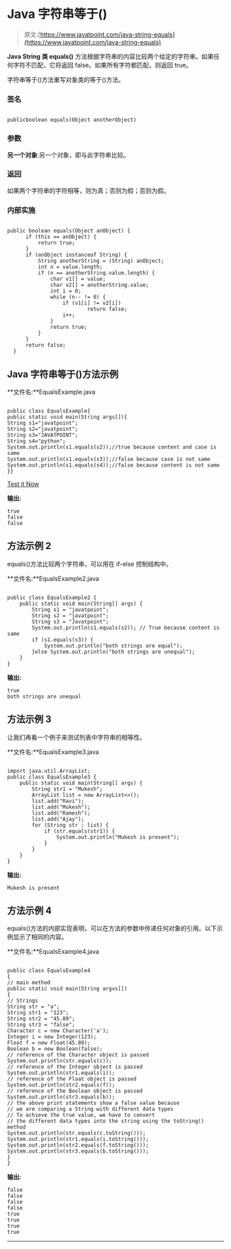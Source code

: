 # Java 字符串等于()

> 原文:[https://www.javatpoint.com/java-string-equals](https://www.javatpoint.com/java-string-equals)

**Java String 类 equals()** 方法根据字符串的内容比较两个给定的字符串。如果任何字符不匹配，它将返回 false。如果所有字符都匹配，则返回 true。

字符串等于()方法重写对象类的等于()方法。

### 签名

```

publicboolean equals(Object anotherObject)

```

### 参数

**另一个对象**:另一个对象，即与此字符串比较。

### 返回

如果两个字符串的字符相等，则为真；否则为假；否则为假。

### 内部实施

```

public boolean equals(Object anObject) {  
      if (this == anObject) {  
          return true;  
      }  
      if (anObject instanceof String) {  
          String anotherString = (String) anObject;  
          int n = value.length;  
          if (n == anotherString.value.length) {  
              char v1[] = value;  
              char v2[] = anotherString.value;  
              int i = 0;  
              while (n-- != 0) {  
                  if (v1[i] != v2[i])  
                          return false;  
                  i++;  
              }  
              return true;  
          }  
      }  
      return false;  
  }  

```

## Java 字符串等于()方法示例

**文件名:**EqualsExample.java

```

public class EqualsExample{
public static void main(String args[]){
String s1="javatpoint";
String s2="javatpoint";
String s3="JAVATPOINT";
String s4="python";
System.out.println(s1.equals(s2));//true because content and case is same
System.out.println(s1.equals(s3));//false because case is not same
System.out.println(s1.equals(s4));//false because content is not same
}}

```

[Test it Now](https://www.javatpoint.com/opr/test.jsp?filename=EqualsExample)

**输出:**

```
true
false
false

```

## 方法示例 2

equals()方法比较两个字符串，可以用在 if-else 控制结构中。

**文件名:**EqualsExample2.java

```

public class EqualsExample2 {
	public static void main(String[] args) {
		String s1 = "javatpoint";  
		String s2 = "javatpoint";  
		String s3 = "Javatpoint";
		System.out.println(s1.equals(s2)); // True because content is same  
		if (s1.equals(s3)) {
			System.out.println("both strings are equal");
		}else System.out.println("both strings are unequal");	
	}
}

```

**输出:**

```
true
both strings are unequal

```

## 方法示例 3

让我们再看一个例子来测试列表中字符串的相等性。

**文件名:**EqualsExample3.java

```

import java.util.ArrayList;
public class EqualsExample3 {
	public static void main(String[] args) {
		String str1 = "Mukesh";
		ArrayList list = new ArrayList<>();
		list.add("Ravi"); 
		list.add("Mukesh");
		list.add("Ramesh");
		list.add("Ajay");
		for (String str : list) {
			if (str.equals(str1)) {
				System.out.println("Mukesh is present");
			}
		}
	}
} 
```

**输出:**

```
Mukesh is present

```

## 方法示例 4

equals()方法的内部实现表明，可以在方法的参数中传递任何对象的引用。以下示例显示了相同的内容。

**文件名:**EqualsExample4.java

```

public class EqualsExample4 
{
// main method
public static void main(String argvs[])
{
// Strings
String str = "a";
String str1 = "123";
String str2 = "45.89";
String str3 = "false";
Character c = new Character('a');
Integer i = new Integer(123);
Float f = new Float(45.89);
Boolean b = new Boolean(false);
// reference of the Character object is passed
System.out.println(str.equals(c));
// reference of the Integer object is passed
System.out.println(str1.equals(i));
// reference of the Float object is passed
System.out.println(str2.equals(f));
// reference of the Boolean object is passed
System.out.println(str3.equals(b));
// the above print statements show a false value because
// we are comparing a String with different data types
// To achieve the true value, we have to convert 
// the different data types into the string using the toString() method
System.out.println(str.equals(c.toString()));
System.out.println(str1.equals(i.toString()));
System.out.println(str2.equals(f.toString()));
System.out.println(str3.equals(b.toString()));
}
}

```

**输出:**

```
false
false
false
false
true
true
true
true

```

* * *